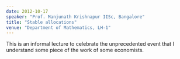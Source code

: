 ```yaml
---
date: 2012-10-17
speaker: "Prof. Manjunath Krishnapur IISc, Bangalore"
title: "Stable allocations"
venue: "Department of Mathematics, LH-1"
---
```

This is an informal lecture to celebrate the unprecedented event
that I understand some piece of the work of some economists.
